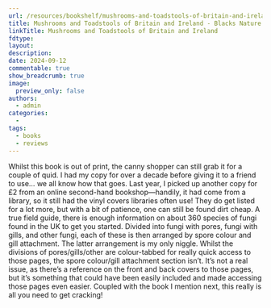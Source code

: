 ```yaml
---
url: /resources/bookshelf/mushrooms-and-toadstools-of-britain-and-ireland-blacks-nature-guides
title: Mushrooms and Toadstools of Britain and Ireland - Blacks Nature Guides
linkTitle: Mushrooms and Toadstools of Britain and Ireland
fdtype:
layout:
description: 
date: 2024-09-12
commentable: true
show_breadcrumb: true
image:
  preview_only: false
authors:
  - admin
categories:
  - 
tags:
  - books
  - reviews
---
```


Whilst this book is out of print, the canny shopper can still grab it for a couple of quid. I had my copy for over a decade before giving it to a friend to use… we all know how that goes. Last year, I picked up another copy for £2 from an online second-hand bookshop—handily, it had come from a library, so it still had the vinyl covers libraries often use! They do get listed for a lot more, but with a bit of patience, one can still be found dirt cheap.
A true field guide, there is enough information on about 360 species of fungi found in the UK to get you started. Divided into fungi with pores, fungi with gills, and other fungi, each of these is then arranged by spore colour and gill attachment. The latter arrangement is my only niggle. Whilst the divisions of pores/gills/other are colour-tabbed for really quick access to those pages, the spore colour/gill attachment section isn’t. It’s not a real issue, as there’s a reference on the front and back covers to those pages, but it’s something that could have been easily included and made accessing those pages even easier.
Coupled with the book I mention next, this really is all you need to get cracking!